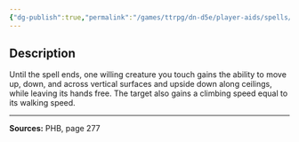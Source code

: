 ```yaml
---
{"dg-publish":true,"permalink":"/games/ttrpg/dn-d5e/player-aids/spells/level-2/spider-climb/","tags":["TTRPG/DND/5e","verbal","somatic","material","concentration"]}
---
```



## Description
Until the spell ends, one willing creature you touch gains the ability to move up, down, and across vertical surfaces and upside down along ceilings, while leaving its hands free.
The target also gains a climbing speed equal to its walking speed.

---

**Sources:** PHB, page 277
